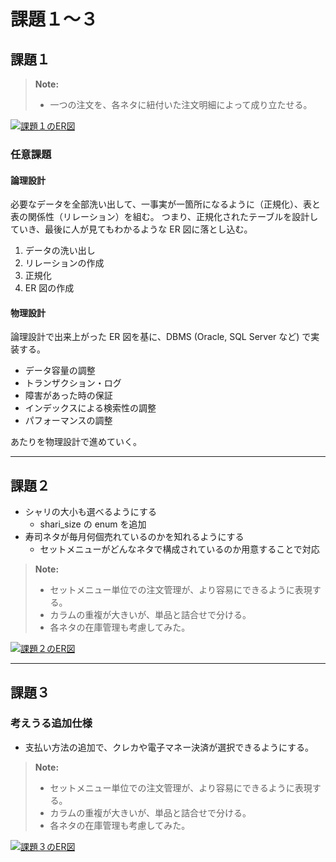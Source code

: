 # 課題１〜３

## 課題１

> **Note:**
>
> - 一つの注文を、各ネタに紐付いた注文明細によって成り立たせる。

[![課題１のER図](https://mermaid.ink/img/pako:eNp9k09v0zAchr-K5XP6BXJDpIMw2kxtd4tUuY63WGrs4NgaUzuJthIMpAou5QIXEBIwpAk0EEhM2oexGthpXwG3TtqwMk7548evHv9eeQAxjwh0IREeRfsCJSEL2e3ddido1FtgOKzV-AAELc98uCDtI0yyyvogZADgGAmEJREAq0zyhIgujcDONgjh5Zv389O3vhfCBSjJQ7lmGErICpm_mFqGMkn2q1FpzBnpMpX0zN8Sv3z18_fHL79mJ_Pn3xf7jkJmHRfCw0K45tU7t_z7xhtzJhFlWUld0-YiqjjnZx_yl09K538fbmvzcD3O-wSxNWZTU8HNyDISrZLzH8d6dFG1LkWX8kPQ3m3f9Y11jLJrwE3eW__zzlQW0xWlJ1M9viipctqWeaAQk1QerrB89rnwtE6DG5J3NpOXXVugKNqubxRtmVRQXIEevctPv1mOmOoLCCOzhYu1nx5_0pPHevxVT06uzo-bQbPugEbQ8reDhu-Apn_Hb5mnFzQdcM9vBJ3g6vzp33UdUBlzJbsHKEM9ukgezfToLH_2Wo-mxeGhA02hCaKRuSjLGYRQxiQhIXTNa0T2kOrLJWxQlUbGsx5RyQV091A_Iw5ESvL2IcPQlUKREiquXEEd_QGioGZu)](https://mermaid.live/edit#pako:eNp9k09v0zAchr-K5XP6BXJDpIMw2kxtd4tUuY63WGrs4NgaUzuJthIMpAou5QIXEBIwpAk0EEhM2oexGthpXwG3TtqwMk7548evHv9eeQAxjwh0IREeRfsCJSEL2e3ddido1FtgOKzV-AAELc98uCDtI0yyyvogZADgGAmEJREAq0zyhIgujcDONgjh5Zv389O3vhfCBSjJQ7lmGErICpm_mFqGMkn2q1FpzBnpMpX0zN8Sv3z18_fHL79mJ_Pn3xf7jkJmHRfCw0K45tU7t_z7xhtzJhFlWUld0-YiqjjnZx_yl09K538fbmvzcD3O-wSxNWZTU8HNyDISrZLzH8d6dFG1LkWX8kPQ3m3f9Y11jLJrwE3eW__zzlQW0xWlJ1M9viipctqWeaAQk1QerrB89rnwtE6DG5J3NpOXXVugKNqubxRtmVRQXIEevctPv1mOmOoLCCOzhYu1nx5_0pPHevxVT06uzo-bQbPugEbQ8reDhu-Apn_Hb5mnFzQdcM9vBJ3g6vzp33UdUBlzJbsHKEM9ukgezfToLH_2Wo-mxeGhA02hCaKRuSjLGYRQxiQhIXTNa0T2kOrLJWxQlUbGsx5RyQV091A_Iw5ESvL2IcPQlUKREiquXEEd_QGioGZu)

### 任意課題

#### 論理設計

必要なデータを全部洗い出して、一事実が一箇所になるように（正規化）、表と表の関係性（リレーション）を組む。
つまり、正規化されたテーブルを設計していき、最後に人が見てもわかるような ER 図に落とし込む。

1. データの洗い出し
2. リレーションの作成
3. 正規化
4. ER 図の作成

#### 物理設計

論理設計で出来上がった ER 図を基に、DBMS (Oracle, SQL Server など) で実装する。

- データ容量の調整
- トランザクション・ログ
- 障害があった時の保証
- インデックスによる検索性の調整
- パフォーマンスの調整

あたりを物理設計で進めていく。

---

## 課題２

- シャリの大小も選べるようにする
  - shari_size の enum を追加
- 寿司ネタが毎月何個売れているのかを知れるようにする
  - セットメニューがどんなネタで構成されているのか用意することで対応

> **Note:**
>
> - セットメニュー単位での注文管理が、より容易にできるように表現する。
> - カラムの重複が大きいが、単品と詰合せで分ける。
> - 各ネタの在庫管理も考慮してみた。

[![課題２のER図](https://mermaid.ink/img/pako:eNq9lstO20AUhl_F8pq8QHYUEhqREERgZyma2AMZNZ5J7bEoTSLViaqmlwikiqoSLHpB4iZFVKiiKqg8zMiBrHiFOh7b8RXaRbvLjL9z5v99zpy4JcpEgWJWhNo8AhsaUCUs4bm1ymq5lFsR2u1MhrSE8sq8vcgKzQaQoS5hvp48bLsPM5XC0kIxlyms5ko2KBNMAcLJ6Fy59KicQobyOFHt-AGZ8vJqobxkR9eBHxjIGoqb7ieGJZxXWas8LjyU3NnxIL5wTabYc7Jm7Pc6t-iR3kH3QinpAkVqSVgQ5DrQgEyhJsiGTokKtSpShOVFQRLHnw-t4ZfCvCROQAqf0SmDgQp9xNoZcAZhCjeCqZp1gmEVG2rN3vXw8d7l7fG3m90Ta_tiEtfxqh0RRDQloGZ0fjT68MpTkyw7H5ddI6QBAZ5iPGtTI3ZH6lDxM49-9Jl5HdQTqnGiNh3hjQasIgpVX6c1-Gi9N3nO8aeXN3vDuGbfWT4aEWd1Q6-jCMt6A9a99ljvrXPyqQEwRXQrAo92z0LeAu2RaE0mao2EnbHuJev1WK__N-YiQQn14wdF8WSLHA5YjPBRlwmX_08Kmb-_kF5PbSJaJwatbgId1NBEjbnLzPPRm31mujcC2r0v6PZpyD7jOXQUX7DeV9Y7YebQOji0zrbvrvrF2ZWF3IxQKc0Wi3dXr1Mqda-FcMHyDxbsf5ngw6qV0tTLaU3tjBuOubMmSMUmDiebGpJj6IuD0fC7K4YP3FZKBzpibo_PWNe0dvqsu83MvfD4c0hXTwSMD0EH9iRF6ZiqxLsYvhwp0tJmRQRn5qm1c8rMX6z7jnXfxl96J_w_8s9LRon8xIes_SPr5-n0_oozoj2tVYAU-yPDkSKJtA5VKIlZ-6cC14HRoA5so0ZTARTmFESJJmbXQUOHMyIwKKlsYdnf4JT7veLudn4D5eiZHg)](https://mermaid.live/edit#pako:eNq9lstO20AUhl_F8pq8QHYUEhqREERgZyma2AMZNZ5J7bEoTSLViaqmlwikiqoSLHpB4iZFVKiiKqg8zMiBrHiFOh7b8RXaRbvLjL9z5v99zpy4JcpEgWJWhNo8AhsaUCUs4bm1ymq5lFsR2u1MhrSE8sq8vcgKzQaQoS5hvp48bLsPM5XC0kIxlyms5ko2KBNMAcLJ6Fy59KicQobyOFHt-AGZ8vJqobxkR9eBHxjIGoqb7ieGJZxXWas8LjyU3NnxIL5wTabYc7Jm7Pc6t-iR3kH3QinpAkVqSVgQ5DrQgEyhJsiGTokKtSpShOVFQRLHnw-t4ZfCvCROQAqf0SmDgQp9xNoZcAZhCjeCqZp1gmEVG2rN3vXw8d7l7fG3m90Ta_tiEtfxqh0RRDQloGZ0fjT68MpTkyw7H5ddI6QBAZ5iPGtTI3ZH6lDxM49-9Jl5HdQTqnGiNh3hjQasIgpVX6c1-Gi9N3nO8aeXN3vDuGbfWT4aEWd1Q6-jCMt6A9a99ljvrXPyqQEwRXQrAo92z0LeAu2RaE0mao2EnbHuJev1WK__N-YiQQn14wdF8WSLHA5YjPBRlwmX_08Kmb-_kF5PbSJaJwatbgId1NBEjbnLzPPRm31mujcC2r0v6PZpyD7jOXQUX7DeV9Y7YebQOji0zrbvrvrF2ZWF3IxQKc0Wi3dXr1Mqda-FcMHyDxbsf5ngw6qV0tTLaU3tjBuOubMmSMUmDiebGpJj6IuD0fC7K4YP3FZKBzpibo_PWNe0dvqsu83MvfD4c0hXTwSMD0EH9iRF6ZiqxLsYvhwp0tJmRQRn5qm1c8rMX6z7jnXfxl96J_w_8s9LRon8xIes_SPr5-n0_oozoj2tVYAU-yPDkSKJtA5VKIlZ-6cC14HRoA5so0ZTARTmFESJJmbXQUOHMyIwKKlsYdnf4JT7veLudn4D5eiZHg)

---

## 課題３

### 考えうる追加仕様

- 支払い方法の追加で、クレカや電子マネー決済が選択できるようにする。

> **Note:**
>
> - セットメニュー単位での注文管理が、より容易にできるように表現する。
> - カラムの重複が大きいが、単品と詰合せで分ける。
> - 各ネタの在庫管理も考慮してみた。

[![課題３のER図](https://mermaid.ink/img/pako:eNq9lstO20AUhl_F8jp5gezSxIGIhKAkLCpZigZ7IFZjT2qPRWmCVCeqGtpGILVBlWDRCxI3KaVCFW1B5WFGNrDiFTqx48RXoIt2lxl_58z_zzk-cYsVkAjZFAvVrARWVCDzCq9kFivVUpErM-12MolaTKmcpYsU02wAAWq84qxHD9vjh8lKfn6mwCXzVa5IQQEpGEhKNJopFR-VYkhfHjuqHT4gWVqo5kvzNLoOJoGerL646X5kWMR5lcXKbP6-5PaOCzmLsckYe3bWJL3XzJxLugfdCcWk8xSpxSsMI9SBCgQMVUbQNYxkqNYkkVmYY3j25tO-Ofycz_LsCMTwGZ4yCpDhBDG3-g4jKRiueFM160iBNUWXl-iui9_snF8ffrsaHJmbZ6O4dbfaAUFIFT1qrNMDa_uVqyZadi4sewmhBgTKFHOyNlVEO1KD4iSz9aNHjEsnCFLFoQiwJkMF12SI68gOe__V2hhY2z-t08HtRS-TrswmGK5WLM1zjxNMpsxl89VaJl3O3l5seG36WifSsiYpKw1YkzCUJ_bN_gfzneFIvfn48mpnGL6KyYXlghFhVtO1uhRgSbdPOpcu6xbTIZ_qQMESXgvA1uDE583TdZHWBCQvIb8z0jkn3S7p9v7GXCAooi2cg4J4tEUH9lgM8EGXETPlIYXM3V1It1VXJdphOq6tAg0sSSM1xoAYp9brXWL0PQ2q0dMkesZzaCs-I90vpHtEjKG5t2-ebNKeLKTLM1yCqRTThUKwC8Pz7QEFy91bsP9lwpmBrZimXohranuKOdh4hHmp0CBzyKYqCSH0xZ41_D4W48zxVkwH2mKuD09IxzC3eqSzSYwd_1S1ybGeABierTbsSgrSIVWR76L_5YiRFjcrAjgxjs2tY2L8Jp23pPMmfOnr_r-nf14yjIQnE8jcPTB_HU_fXzbB0pEuA0mk3y62FJ7FdShDnk3RnyJcBnoD2zBF9aYIMORECSOVTS2DhgYTLNAxqqwpwmTDocafQePd9T_n-r1R)](https://mermaid.live/edit#pako:eNq9lstO20AUhl_F8jp5gezSxIGIhKAkLCpZigZ7IFZjT2qPRWmCVCeqGtpGILVBlWDRCxI3KaVCFW1B5WFGNrDiFTqx48RXoIt2lxl_58z_zzk-cYsVkAjZFAvVrARWVCDzCq9kFivVUpErM-12MolaTKmcpYsU02wAAWq84qxHD9vjh8lKfn6mwCXzVa5IQQEpGEhKNJopFR-VYkhfHjuqHT4gWVqo5kvzNLoOJoGerL646X5kWMR5lcXKbP6-5PaOCzmLsckYe3bWJL3XzJxLugfdCcWk8xSpxSsMI9SBCgQMVUbQNYxkqNYkkVmYY3j25tO-Ofycz_LsCMTwGZ4yCpDhBDG3-g4jKRiueFM160iBNUWXl-iui9_snF8ffrsaHJmbZ6O4dbfaAUFIFT1qrNMDa_uVqyZadi4sewmhBgTKFHOyNlVEO1KD4iSz9aNHjEsnCFLFoQiwJkMF12SI68gOe__V2hhY2z-t08HtRS-TrswmGK5WLM1zjxNMpsxl89VaJl3O3l5seG36WifSsiYpKw1YkzCUJ_bN_gfzneFIvfn48mpnGL6KyYXlghFhVtO1uhRgSbdPOpcu6xbTIZ_qQMESXgvA1uDE583TdZHWBCQvIb8z0jkn3S7p9v7GXCAooi2cg4J4tEUH9lgM8EGXETPlIYXM3V1It1VXJdphOq6tAg0sSSM1xoAYp9brXWL0PQ2q0dMkesZzaCs-I90vpHtEjKG5t2-ebNKeLKTLM1yCqRTThUKwC8Pz7QEFy91bsP9lwpmBrZimXohranuKOdh4hHmp0CBzyKYqCSH0xZ41_D4W48zxVkwH2mKuD09IxzC3eqSzSYwd_1S1ybGeABierTbsSgrSIVWR76L_5YiRFjcrAjgxjs2tY2L8Jp23pPMmfOnr_r-nf14yjIQnE8jcPTB_HU_fXzbB0pEuA0mk3y62FJ7FdShDnk3RnyJcBnoD2zBF9aYIMORECSOVTS2DhgYTLNAxqqwpwmTDocafQePd9T_n-r1R)
